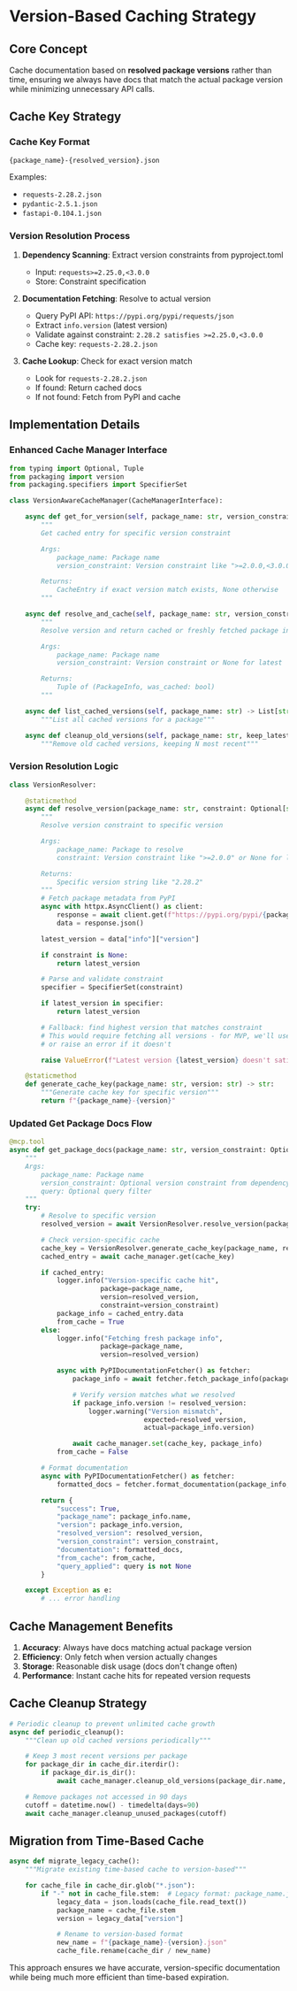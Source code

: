 # Version-Based Caching Strategy

## Core Concept
Cache documentation based on **resolved package versions** rather than time, ensuring we always have docs that match the actual package version while minimizing unnecessary API calls.

## Cache Key Strategy

### Cache Key Format
```
{package_name}-{resolved_version}.json
```

Examples:
- `requests-2.28.2.json`
- `pydantic-2.5.1.json`
- `fastapi-0.104.1.json`

### Version Resolution Process

1. **Dependency Scanning**: Extract version constraints from pyproject.toml
   - Input: `requests>=2.25.0,<3.0.0`
   - Store: Constraint specification

2. **Documentation Fetching**: Resolve to actual version
   - Query PyPI API: `https://pypi.org/pypi/requests/json`
   - Extract `info.version` (latest version)
   - Validate against constraint: `2.28.2 satisfies >=2.25.0,<3.0.0`
   - Cache key: `requests-2.28.2.json`

3. **Cache Lookup**: Check for exact version match
   - Look for `requests-2.28.2.json`
   - If found: Return cached docs
   - If not found: Fetch from PyPI and cache

## Implementation Details

### Enhanced Cache Manager Interface
```python
from typing import Optional, Tuple
from packaging import version
from packaging.specifiers import SpecifierSet

class VersionAwareCacheManager(CacheManagerInterface):

    async def get_for_version(self, package_name: str, version_constraint: Optional[str] = None) -> Optional[CacheEntry]:
        """
        Get cached entry for specific version constraint

        Args:
            package_name: Package name
            version_constraint: Version constraint like ">=2.0.0,<3.0.0" or None for latest

        Returns:
            CacheEntry if exact version match exists, None otherwise
        """

    async def resolve_and_cache(self, package_name: str, version_constraint: Optional[str] = None) -> Tuple[PackageInfo, bool]:
        """
        Resolve version and return cached or freshly fetched package info

        Args:
            package_name: Package name
            version_constraint: Version constraint or None for latest

        Returns:
            Tuple of (PackageInfo, was_cached: bool)
        """

    async def list_cached_versions(self, package_name: str) -> List[str]:
        """List all cached versions for a package"""

    async def cleanup_old_versions(self, package_name: str, keep_latest: int = 3) -> int:
        """Remove old cached versions, keeping N most recent"""
```

### Version Resolution Logic
```python
class VersionResolver:

    @staticmethod
    async def resolve_version(package_name: str, constraint: Optional[str] = None) -> str:
        """
        Resolve version constraint to specific version

        Args:
            package_name: Package to resolve
            constraint: Version constraint like ">=2.0.0" or None for latest

        Returns:
            Specific version string like "2.28.2"
        """
        # Fetch package metadata from PyPI
        async with httpx.AsyncClient() as client:
            response = await client.get(f"https://pypi.org/pypi/{package_name}/json")
            data = response.json()

        latest_version = data["info"]["version"]

        if constraint is None:
            return latest_version

        # Parse and validate constraint
        specifier = SpecifierSet(constraint)

        if latest_version in specifier:
            return latest_version

        # Fallback: find highest version that matches constraint
        # This would require fetching all versions - for MVP, we'll use latest if it matches
        # or raise an error if it doesn't

        raise ValueError(f"Latest version {latest_version} doesn't satisfy constraint {constraint}")

    @staticmethod
    def generate_cache_key(package_name: str, version: str) -> str:
        """Generate cache key for specific version"""
        return f"{package_name}-{version}"
```

### Updated Get Package Docs Flow
```python
@mcp.tool
async def get_package_docs(package_name: str, version_constraint: Optional[str] = None, query: Optional[str] = None) -> Dict[str, Any]:
    """
    Args:
        package_name: Package name
        version_constraint: Optional version constraint from dependency scanning
        query: Optional query filter
    """
    try:
        # Resolve to specific version
        resolved_version = await VersionResolver.resolve_version(package_name, version_constraint)

        # Check version-specific cache
        cache_key = VersionResolver.generate_cache_key(package_name, resolved_version)
        cached_entry = await cache_manager.get(cache_key)

        if cached_entry:
            logger.info("Version-specific cache hit",
                       package=package_name,
                       version=resolved_version,
                       constraint=version_constraint)
            package_info = cached_entry.data
            from_cache = True
        else:
            logger.info("Fetching fresh package info",
                       package=package_name,
                       version=resolved_version)

            async with PyPIDocumentationFetcher() as fetcher:
                package_info = await fetcher.fetch_package_info(package_name)

                # Verify version matches what we resolved
                if package_info.version != resolved_version:
                    logger.warning("Version mismatch",
                                  expected=resolved_version,
                                  actual=package_info.version)

                await cache_manager.set(cache_key, package_info)
            from_cache = False

        # Format documentation
        async with PyPIDocumentationFetcher() as fetcher:
            formatted_docs = fetcher.format_documentation(package_info, query)

        return {
            "success": True,
            "package_name": package_info.name,
            "version": package_info.version,
            "resolved_version": resolved_version,
            "version_constraint": version_constraint,
            "documentation": formatted_docs,
            "from_cache": from_cache,
            "query_applied": query is not None
        }

    except Exception as e:
        # ... error handling
```

## Cache Management Benefits

1. **Accuracy**: Always have docs matching actual package version
2. **Efficiency**: Only fetch when version actually changes
3. **Storage**: Reasonable disk usage (docs don't change often)
4. **Performance**: Instant cache hits for repeated version requests

## Cache Cleanup Strategy

```python
# Periodic cleanup to prevent unlimited cache growth
async def periodic_cleanup():
    """Clean up old cached versions periodically"""

    # Keep 3 most recent versions per package
    for package_dir in cache_dir.iterdir():
        if package_dir.is_dir():
            await cache_manager.cleanup_old_versions(package_dir.name, keep_latest=3)

    # Remove packages not accessed in 90 days
    cutoff = datetime.now() - timedelta(days=90)
    await cache_manager.cleanup_unused_packages(cutoff)
```

## Migration from Time-Based Cache

```python
async def migrate_legacy_cache():
    """Migrate existing time-based cache to version-based"""

    for cache_file in cache_dir.glob("*.json"):
        if "-" not in cache_file.stem:  # Legacy format: package_name.json
            legacy_data = json.loads(cache_file.read_text())
            package_name = cache_file.stem
            version = legacy_data["version"]

            # Rename to version-based format
            new_name = f"{package_name}-{version}.json"
            cache_file.rename(cache_dir / new_name)
```

This approach ensures we have accurate, version-specific documentation while being much more efficient than time-based expiration.
